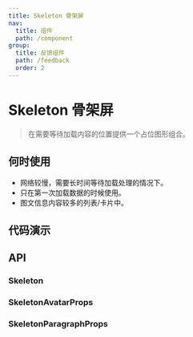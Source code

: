 ```yaml
---
title: Skeleton 骨架屏
nav:
  title: 组件
  path: /component
group:
  title: 反馈组件
  path: /feedback
  order: 2
---
```


# Skeleton 骨架屏

> 在需要等待加载内容的位置提供一个占位图形组合。

## 何时使用

- 网络较慢，需要长时间等待加载处理的情况下。
- 只在第一次加载数据的时候使用。
- 图文信息内容较多的列表/卡片中。

## 代码演示

<code src="./__fixtures__/basic.tsx"></code>

## API

### Skeleton

<API hideTitle src="./skeleton.tsx"></API>

### SkeletonAvatarProps

<API hideTitle src="./skeleton-avatar.tsx"></API>

### SkeletonParagraphProps

<API hideTitle src="./skeleton-paragraph.tsx"></API>
